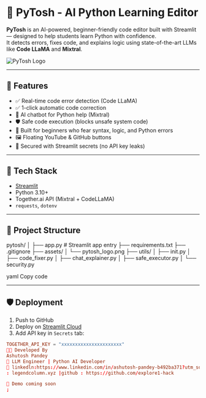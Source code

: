 # 🐍 PyTosh - AI Python Learning Editor

**PyTosh** is an AI-powered, beginner-friendly code editor built with Streamlit — designed to help students learn Python with confidence.  
It detects errors, fixes code, and explains logic using state-of-the-art LLMs like **Code LLaMA** and **Mixtral**.

![PyTosh Logo](pytosh_logo.png,width=100)

---

## 🚀 Features

- ✅ Real-time code error detection (Code LLaMA)
- ✅ 1-click automatic code correction
- 💬 AI chatbot for Python help (Mixtral)
- 🛡️ Safe code execution (blocks unsafe system code)
- 🧠 Built for beginners who fear syntax, logic, and Python errors
- 🖼️ Floating YouTube & GitHub buttons
- 🔐 Secured with Streamlit secrets (no API key leaks)

---

## 🔧 Tech Stack

- [Streamlit](https://streamlit.io)
- Python 3.10+
- Together.ai API (Mixtral + CodeLLaMA)
- `requests`, `dotenv`

---

## 📁 Project Structure

pytosh/
│
├── app.py # Streamlit app entry
├── requirements.txt
├── .gitignore
├── assets/
│ └── pytosh_logo.png
├── utils/
│ ├── init.py
│ ├── code_fixer.py
│ ├── chat_explainer.py
│ ├── safe_executor.py
│ └── security.py

yaml
Copy code

---

## 🛡️ Deployment

1. Push to GitHub
2. Deploy on [Streamlit Cloud](https://streamlit.io/cloud)
3. Add API key in `Secrets` tab:

```toml
TOGETHER_API_KEY = "xxxxxxxxxxxxxxxxxxxxxx"
👨‍💻 Developed By
Ashutosh Pandey
🚀 LLM Engineer | Python AI Developer
🔗 linkedln:https://www.linkedin.com/in/ashutosh-pandey-b492ba371?utm_source=share&utm_campaign=share_via&utm_content=profile&utm_medium=android_app |blog 
: legendcolumn.xyz |github : https://github.com/explore1-hack

🧪 Demo coming soon
;

